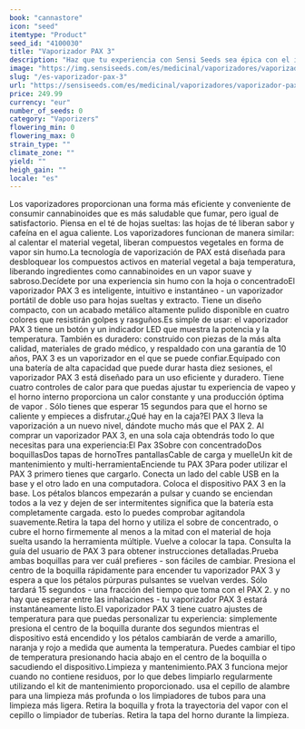 ```yaml
---
book: "cannastore"
icon: "seed"
itemtype: "Product"
seed_id: "4100030"
title: "Vaporizador PAX 3"
description: "Haz que tu experiencia con Sensi Seeds sea épica con el inteligente e instantáneo vaporizador PAX 3. Para hoja suelta y extracto. ¡Compra en línea hoy!"
image: "https://img.sensiseeds.com/es/medicinal/vaporizadores/vaporizador-pax-3-image.png"
slug: "/es-vaporizador-pax-3"
url: "https://sensiseeds.com/es/medicinal/vaporizadores/vaporizador-pax-3?a_aid=cannastore"
price: 249.99
currency: "eur"
number_of_seeds: 0
category: "Vaporizers"
flowering_min: 0
flowering_max: 0
strain_type: ""
climate_zone: ""
yield: ""
heigh_gain: ""
locale: "es"
---
```

Los vaporizadores proporcionan una forma más eficiente y conveniente de consumir cannabinoides que es más saludable que fumar, pero igual de satisfactorio. Piensa en el té de hojas sueltas: las hojas de té liberan sabor y cafeína en el agua caliente. Los vaporizadores funcionan de manera similar: al calentar el material vegetal, liberan compuestos vegetales en forma de vapor sin humo.La tecnología de vaporización de PAX está diseñada para desbloquear los compuestos activos en material vegetal a baja temperatura, liberando ingredientes como cannabinoides en un vapor suave y sabroso.Decídete por una experiencia sin humo con la hoja o concentradoEl vaporizador PAX 3 es inteligente, intuitivo e instantáneo - un vaporizador portátil de doble uso para hojas sueltas y extracto. Tiene un diseño compacto, con un acabado metálico altamente pulido disponible en cuatro colores que resistirán golpes y rasguños.Es simple de usar: el vaporizador PAX 3 tiene un botón y un indicador LED que muestra la potencia y la temperatura. También es duradero: construido con piezas de la más alta calidad, materiales de grado médico, y respaldado con una garantía de 10 años, PAX 3 es un vaporizador en el que se puede confiar.Equipado con una batería de alta capacidad que puede durar hasta diez sesiones, el vaporizador PAX 3 está diseñado para un uso eficiente y duradero. Tiene cuatro controles de calor para que puedas ajustar tu experiencia de vapeo y el horno interno proporciona un calor constante y una producción óptima de vapor . Sólo tienes que esperar 15 segundos para que el horno se caliente y empieces a disfrutar.¿Qué hay en la caja?El PAX 3 lleva la vaporización a un nuevo nivel, dándote mucho más que el PAX 2. Al comprar un vaporizador PAX 3, en una sola caja obtendrás todo lo que necesitas para una experiencia:El Pax 3Sobre con concentradoDos boquillasDos tapas de hornoTres pantallasCable de carga y muelleUn kit de mantenimiento y multi-herramientaEnciende tu PAX 3Para poder utilizar el PAX 3 primero tienes que cargarlo. Conecta un lado del cable USB en la base y el otro lado en una computadora. Coloca el dispositivo PAX 3 en la base. Los pétalos blancos empezarán a pulsar y cuando se enciendan todos a la vez y dejen de ser intermitentes significa que la batería esta completamente cargada. esto lo puedes comprobar agitandola suavemente.Retira la tapa del horno y utiliza el sobre de concentrado, o cubre el horno firmemente al menos a la mitad con el material de hoja suelta usando la herramienta múltiple. Vuelve a colocar la tapa. Consulta la guía del usuario de PAX 3 para obtener instrucciones detalladas.Prueba ambas boquillas para ver cuál prefieres - son fáciles de cambiar. Presiona el centro de la boquilla rápidamente para encender tu vaporizador PAX 3 y espera a que los pétalos púrpuras pulsantes se vuelvan verdes. Sólo tardará 15 segundos - una fracción del tiempo que toma con el PAX 2. y no hay que esperar entre las inhalaciones - tu vaporizador PAX 3 estará instantáneamente listo.El vaporizador PAX 3 tiene cuatro ajustes de temperatura para que puedas personalizar tu experiencia: simplemente presiona el centro de la boquilla durante dos segundos mientras el dispositivo está encendido y los pétalos cambiarán de verde a amarillo, naranja y rojo a medida que aumenta la temperatura. Puedes cambiar el tipo de temperatura presionando hacia abajo en el centro de la boquilla o sacudiendo el dispositivo.Limpieza y mantenimiento.PAX 3 funciona mejor cuando no contiene residuos, por lo que debes limpiarlo regularmente utilizando el kit de mantenimiento proporcionado. usa el cepillo de alambre para una limpieza más profunda o los limpiadores de tubos para una limpieza más ligera. Retira la boquilla y frota la trayectoria del vapor con el cepillo o limpiador de tuberías. Retira la tapa del horno durante la limpieza.
